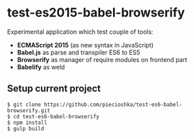 # test-es2015-babel-browserify

Experimental application which test couple of tools:
 - **ECMAScript 2015** (as new syntax in JavaScript)
 - **Babel.js** as parse and transpiler ES6 to ES5
 - **Browserify** as manager of require modules on frontend part
 - **Babelify** as weld

## Setup current project

```
$ git clone https://github.com/piecioshka/test-es6-babel-browserify.git
$ cd test-es6-babel-browserify
$ npm install
$ gulp build
```
